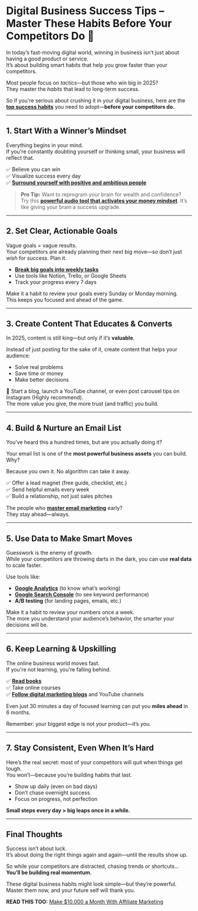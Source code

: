# Digital Business Success Tips – Master These Habits Before Your Competitors Do 🚀

In today’s fast-moving digital world, winning in business isn’t just about having a good product or service.  
It’s about building smart habits that help you grow faster than your competitors.

Most people focus on *tactics*—but those who win big in 2025?  
They master the *habits* that lead to long-term success.

So if you're serious about crushing it in your digital business, here are the [**top success habits**](https://www.quora.com/What-is-the-biggest-lesson-that-life-has-taught-you/answer/Sampati-Kumar-Nirugonda) you need to adopt—**before your competitors do.**

---

## 1. Start With a Winner’s Mindset

Everything begins in your mind.  
If you're constantly doubting yourself or thinking small, your business will reflect that.

✅ Believe you can win  
✅ Visualize success every day  
✅ [**Surround yourself with positive and ambitious people**](https://www.milliondollarknowledge.com/2024/09/importance-of-surrounding-yourself-with-positive-people.html)  

> **Pro Tip:** Want to reprogram your brain for wealth and confidence?  
> Try this [**powerful audio tool that activates your money mindset**](https://bit.ly/billionaire-brain-wave-attract-money). It’s like giving your brain a success upgrade.

---

## 2. Set Clear, Actionable Goals

Vague goals = vague results.  
Your competitors are already planning their next big move—so don’t just *wish* for success. Plan it.

- [**Break big goals into weekly tasks**](https://www.milliondollarknowledge.com/2024/02/how-can-short-term-goals-best-lead-towards-accomplishing-long-term-career-goals.html)  
- Use tools like Notion, Trello, or Google Sheets  
- Track your progress every 7 days  

Make it a habit to review your goals every Sunday or Monday morning.  
This keeps you focused and ahead of the game.

---

## 3. Create Content That Educates & Converts

In 2025, content is still king—but only if it’s **valuable**.

Instead of just posting for the sake of it, create content that helps your audience:

- Solve real problems  
- Save time or money  
- Make better decisions  

📌 Start a blog, launch a YouTube channel, or even post carousel tips on Instagram (Highly recommend).  
The more value you give, the more trust (and traffic) you build.

---

## 4. Build & Nurture an Email List

You’ve heard this a hundred times, but are you actually doing it?

Your email list is one of the **most powerful business assets** you can build. Why?

Because you own it. No algorithm can take it away.

✅ Offer a lead magnet (free guide, checklist, etc.)  
✅ Send helpful emails every week  
✅ Build a relationship, not just sales pitches  

The people who [**master email marketing**](https://medium.com/@MillionDollarKnowledge/this-e-marketing-strategy-can-help-you-get-more-sales-45ac176277f7) early?  
They stay ahead—always.

---

## 5. Use Data to Make Smart Moves

Guesswork is the enemy of growth.  
While your competitors are throwing darts in the dark, you can use **real data** to scale faster.

Use tools like:

- [**Google Analytics**](https://marketingplatform.google.com/about/analytics/) (to know what’s working)  
- [**Google Search Console**](https://search.google.com/search-console/about) (to see keyword performance)  
- **A/B testing** (for landing pages, emails, etc.)

Make it a habit to review your numbers once a week.  
The more you understand your audience’s behavior, the smarter your decisions will be.

---

## 6. Keep Learning & Upskilling

The online business world moves fast.  
If you're not learning, you're falling behind.

✅ [**Read books**](https://medium.com/@MillionDollarKnowledge/top-5-self-improvement-books-of-all-time-a87a2d86a55b)  
✅ Take online courses  
✅ [**Follow digital marketing blogs**](https://www.milliondollarknowledge.com/2025/03/best-digital-marketing-services.html) and YouTube channels  

Even just 30 minutes a day of focused learning can put you **miles ahead** in 6 months.

Remember: your biggest edge is not your product—it’s *you*.

---

## 7. Stay Consistent, Even When It’s Hard

Here’s the real secret: most of your competitors will quit when things get tough.  
You won’t—because you’re building habits that last.

- Show up daily (even on bad days)  
- Don’t chase overnight success  
- Focus on progress, not perfection

**Small steps every day > big leaps once in a while.**

---

## Final Thoughts

Success isn’t about luck.  
It’s about doing the right things again and again—until the results show up.

So while your competitors are distracted, chasing trends or shortcuts…  
**You’ll be building real momentum.**

These digital business habits might look simple—but they’re powerful.  
Master them now, and your future self will thank you.

**READ THIS TOO:** [Make $10,000 a Month With Affiliate Marketing](https://medium.com/@MillionDollarKnowledge/can-you-make-10-000-a-month-with-affiliate-marketing-170b271a70a6)
